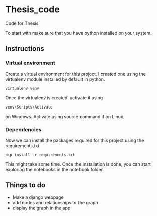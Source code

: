 # Thesis_code
Code for Thesis

To start with make sure that you have python installed on your system.

## Instructions

### Virtual environment

Create a virtual environment for this project. I created one using the virtualenv module installed by default in python.

```{python}
virtualenv venv
```
Once the virtualenv is created, activate it using

```{python}
venv\Scripts\Activate
```

on Windows. Activate using source command if on Linux.

### Dependencies

Now we can install the packages required for this project using the requirements.txt


```{python}
pip install -r requirements.txt
```
This might take some time. Once the installation is done, you can start exploring the notebooks in the notebook folder.

## Things to do

- Make a django webpage
- add nodes and relationships to the graph
- display the graph in the app
